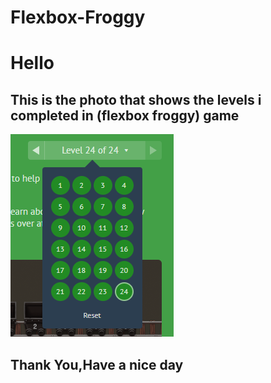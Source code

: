 # Flexbox-Froggy

# Hello  
## This is the photo that shows the levels i completed in (flexbox froggy) game 

![flexbox froggy photo](flexbox-froggy.png)

## Thank You,Have a nice day